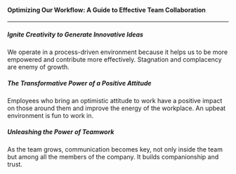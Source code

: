 #### Optimizing Our Workflow: A Guide to Effective Team Collaboration
---

##### Ignite Creativity to Generate Innovative Ideas
We operate in a process-driven environment because it helps us to be more empowered and contribute more effectively. Stagnation and complacency are enemy of growth.

##### The Transformative Power of a Positive Attitude
Employees who bring an optimistic attitude to work have a positive impact on those around them and improve the energy of the workplace. An upbeat environment is fun to work in. 

##### Unleashing the Power of Teamwork 
As the team grows, communication becomes key, not only inside the team but among all the members of the company. It builds companionship and trust. 
